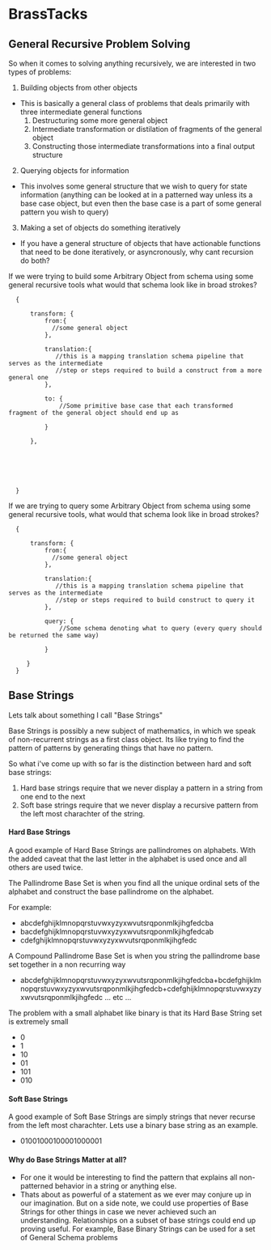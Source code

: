 # BrassTacks
## General Recursive Problem Solving
So when it comes to solving anything recursively, we are interested in two types of problems:

1. Building objects from other objects
- This is basically a general class of problems that deals primarily with three intermediate general functions
  1. Destructuring some more general object
  2. Intermediate transformation or distilation of fragments of the general object
  3. Constructing those intermediate transformations into a final output structure

2. Querying objects for information
- This involves some general structure that we wish to query for state information (anything can be looked at in a patterned way unless its a base case object, but even then the base case is a part of some general pattern you wish to query)

3. Making a set of objects do something iteratively
- If you have a general structure of objects that have actionable functions that need to be done iteratively, or asyncronously, why cant recursion do both?


If we were trying to build some Arbitrary Object from schema using some general recursive tools what would that schema look like in broad strokes?
      
      
      {

          transform: {
              from:{
                //some general object
              },
              
              translation:{
                 //this is a mapping translation schema pipeline that serves as the intermediate 
                 //step or steps required to build a construct from a more general one
              },

              to: {
                  //Some primitive base case that each transformed fragment of the general object should end up as 
          
              }
          
          },
          

          

      
      
      }
      
If we are trying to query some Arbitrary Object from schema using some general recursive tools, what would that schema look like in broad strokes?

      
      {

          transform: {
              from:{
                //some general object
              },
              
              translation:{
                 //this is a mapping translation schema pipeline that serves as the intermediate 
                 //step or steps required to build construct to query it              
              },

              query: {
                  //Some schema denoting what to query (every query should be returned the same way)
          
              }
          
         }
      }

## Base Strings
Lets talk about something I call "Base Strings"

Base Strings is possibly a new subject of mathematics, in which we speak of non-recurrent strings as a first class object. Its like trying to find the pattern of patterns by generating things that have no pattern.

So what i've come up with so far is the distinction between hard and soft base strings:
1. Hard base strings require that we never display a pattern in a string from one end to the next
2. Soft base strings require that we never display a recursive pattern from the left most charachter of the string.

#### Hard Base Strings
A good example of Hard Base Strings are pallindromes on alphabets. With the added caveat that the last letter in the alphabet is used once and all others are used twice.

The Pallindrome Base Set is when you find all the unique ordinal sets of the alphabet and construct the base pallindrome on the alphabet.

For example:
- abcdefghijklmnopqrstuvwxyzyxwvutsrqponmlkjihgfedcba
- bacdefghijklmnopqrstuvwxyzyxwvutsrqponmlkjihgfedcab
- cdefghijklmnopqrstuvwxyzyxwvutsrqponmlkjihgfedc

A Compound Pallindrome Base Set is when you string the pallindrome base set together in a non recurring way
- abcdefghijklmnopqrstuvwxyzyxwvutsrqponmlkjihgfedcba+bcdefghijklmnopqrstuvwxyzyxwvutsrqponmlkjihgfedcb+cdefghijklmnopqrstuvwxyzyxwvutsrqponmlkjihgfedc ... etc
...

The problem with a small alphabet like binary is that its Hard Base String set is extremely small
- 0
- 1
- 10
- 01
- 101
- 010

#### Soft Base Strings
A good example of Soft Base Strings are simply strings that never recurse from the left most charachter. Lets use a binary base string as an example.
- 01001000100001000001

#### Why do Base Strings Matter at all?
- For one it would be interesting to find the pattern that explains all non-patterned behavior in a string or anything else.
- Thats about as powerful of a statement as we ever may conjure up in our imagination. But on a side note, we could use properties of Base Strings for other things in case we never achieved such an understanding. Relationships on a subset of base strings could end up proving useful. For example, Base Binary Strings can be used for a set of General Schema problems
